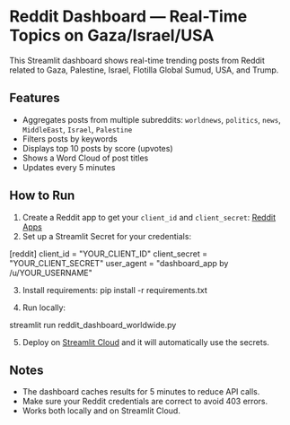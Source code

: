 # Reddit Dashboard — Real-Time Topics on Gaza/Israel/USA

This Streamlit dashboard shows real-time trending posts from Reddit related to Gaza, Palestine, Israel, Flotilla Global Sumud, USA, and Trump.

## Features

- Aggregates posts from multiple subreddits: `worldnews`, `politics`, `news`, `MiddleEast`, `Israel`, `Palestine`
- Filters posts by keywords
- Displays top 10 posts by score (upvotes)
- Shows a Word Cloud of post titles
- Updates every 5 minutes

## How to Run

1. Create a Reddit app to get your `client_id` and `client_secret`: [Reddit Apps](https://www.reddit.com/prefs/apps)
2. Set up a Streamlit Secret for your credentials:

[reddit]
client_id = "YOUR_CLIENT_ID"
client_secret = "YOUR_CLIENT_SECRET"
user_agent = "dashboard_app by /u/YOUR_USERNAME"


3. Install requirements:
pip install -r requirements.txt


4. Run locally:

streamlit run reddit_dashboard_worldwide.py


5. Deploy on [Streamlit Cloud](https://streamlit.io/cloud) and it will automatically use the secrets.

## Notes

- The dashboard caches results for 5 minutes to reduce API calls.
- Make sure your Reddit credentials are correct to avoid 403 errors.
- Works both locally and on Streamlit Cloud.
